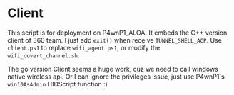 # Client

This script is for deployment on P4wnP1_ALOA. It embeds the C++ version client of 360 team. I just add `exit()` when receive `TUNNEL_SHELL_ACP`. Use `client.ps1` to replace `wifi_agent.ps1`, or modify the `wifi_covert_channel.sh`.

The go version Client seems a huge work, cuz we need to call windows native wireless api. Or I can ignore the privileges issue, just use P4wnP1's `win10AsAdmin` HIDScript function :)